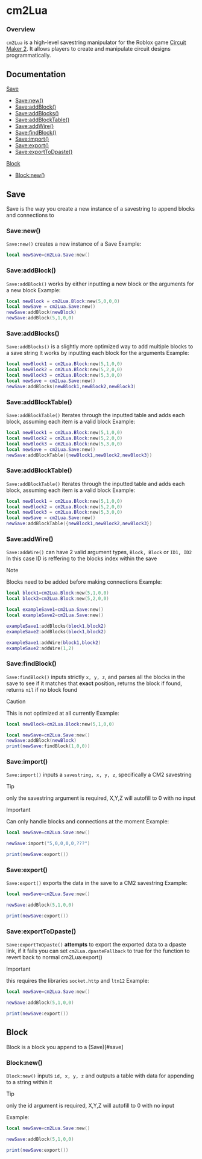 # cm2Lua

### Overview
`cm2Lua` is a high-level savestring manipulator for the Roblox game [Circuit Maker 2](https://www.roblox.com/games/6652606416/Circuit-Maker-2). It allows players to create and manipulate circuit designs programmatically.

## Documentation
[Save](#save)
- [Save:new()](#savenew)
- [Save:addBlock()](#saveaddblock)
- [Save:addBlocks()](#saveaddblocks)
- [Save:addBlockTable()](#saveaddblocktable)
- [Save:addWire()](#saveaddwire)
- [Save:findBlock()](#savefindblock)
- [Save:import()](#saveimport)
- [Save:export()](#saveexport)
- [Save:exportToDpaste()](#saveexporttodpaste)

[Block](#block)
- [Block:new()](#blocknew)
## Save
Save is the way you create a new instance of a savestring to append blocks and connections to
### Save:new()
`Save:new()` creates a new instance of a Save
Example:
```lua
local newSave=cm2Lua.Save:new()
```

### Save:addBlock()
`Save:addBlock()` works by either inputting a new block or the arguments for a new block
Example:
```lua
local newBlock = cm2Lua.Block:new(5,0,0,0)
local newSave = cm2Lua.Save:new()
newSave:addBlock(newBlock)
newSave:addBlock(5,1,0,0)
```

### Save:addBlocks()
`Save:addBlocks()` is a slightly more optimized way to add multiple blocks to a save string
It works by inputting each block for the arguments
Example:
```lua
local newBlock1 = cm2Lua.Block:new(5,1,0,0)
local newBlock2 = cm2Lua.Block:new(5,2,0,0)
local newBlock3 = cm2Lua.Block:new(5,3,0,0)
local newSave = cm2Lua.Save:new()
newSave:addBlocks(newBlock1,newBlock2,newBlock3)
```

### Save:addBlockTable()
`Save:addBlockTable()` Iterates through the inputted table and adds each block, assuming each item is a valid block
Example:
```lua
local newBlock1 = cm2Lua.Block:new(5,1,0,0)
local newBlock2 = cm2Lua.Block:new(5,2,0,0)
local newBlock3 = cm2Lua.Block:new(5,3,0,0)
local newSave = cm2Lua.Save:new()
newSave:addBlockTable({newBlock1,newBlock2,newBlock3})
```

### Save:addBlockTable()
`Save:addBlockTable()` Iterates through the inputted table and adds each block, assuming each item is a valid block
Example:
```lua
local newBlock1 = cm2Lua.Block:new(5,1,0,0)
local newBlock2 = cm2Lua.Block:new(5,2,0,0)
local newBlock3 = cm2Lua.Block:new(5,3,0,0)
local newSave = cm2Lua.Save:new()
newSave:addBlockTable({newBlock1,newBlock2,newBlock3})
```

### Save:addWire()
`Save:addWire()` can have 2 valid argument types, `Block, Block` or `ID1, ID2`
In this case ID is reffering to the blocks index within the save
> [!NOTE]
> Blocks need to be added before making connections
Example:
```lua
local block1=cm2Lua.Block:new(5,1,0,0)
local block2=cm2Lua.Block:new(5,2,0,0)

local exampleSave1=cm2Lua.Save:new()
local exampleSave2=cm2Lua.Save:new()

exampleSave1:addBlocks(block1,block2)
exampleSave2:addBlocks(block1,block2)

exampleSave1:addWire(block1,block2)
exampleSave2:addWire(1,2)
```

### Save:findBlock()
`Save:findBlock()` inputs strictly `x, y, z`, and parses all the blocks in the save to see if it matches that **exact** position, returns the block if found, returns `nil` if no block found
> [!CAUTION]
> This is not optimized at all currently
Example:
```lua
local newBlock=cm2Lua.Block:new(5,1,0,0)

local newSave=cm2Lua.Save:new()
newSave:addBlock(newBlock)
print(newSave:findBlock(1,0,0))
```

### Save:import()
`Save:import()` inputs a `savestring, x, y, z`, specifically a CM2 savestring
> [!TIP]
> only the savestring argument is required, X,Y,Z will autofill to 0 with no input

> [!IMPORTANT]
> Can only handle blocks and connections at the moment
Example:
```lua
local newSave=cm2Lua.Save:new()

newSave:import("5,0,0,0,0,???")

print(newSave:export())
```

### Save:export()
`Save:export()` exports the data in the save to a CM2 savestring
Example:
```lua
local newSave=cm2Lua.Save:new()

newSave:addBlock(5,1,0,0)

print(newSave:export())
```

### Save:exportToDpaste()
`Save:exportToDpaste()` **attempts** to export the exported data to a dpaste link, if it fails you can set `cm2Lua.dpasteFallback` to true for the function to revert back to normal cm2Lua:export()
> [!IMPORTANT]
> this requires the libraries `socket.http` and `ltn12`
Example:
```lua
local newSave=cm2Lua.Save:new()

newSave:addBlock(5,1,0,0)

print(newSave:export())
```

## Block
Block is a block you append to a (Save)[#save]

### Block:new()
`Block:new()` inputs `id, x, y, z` and outputs a table with data for appending to a string within it
> [!TIP]
> only the id argument is required, X,Y,Z will autofill to 0 with no input

Example:
```lua
local newSave=cm2Lua.Save:new()

newSave:addBlock(5,1,0,0)

print(newSave:export())
```
